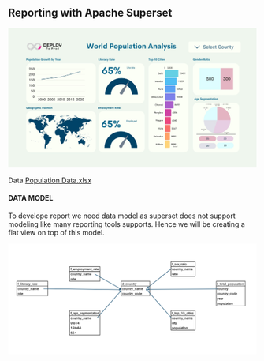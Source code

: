 ## Reporting with Apache Superset

![World Population](./assets/world_population_reporting_template.jpeg)





Data [Population Data.xlsx](./Data/Population%20Data.xlsx)


#### DATA MODEL

To develope report we need data model as superset does not support modeling like many reporting tools supports. Hence we will be creating a flat view on top of this model. 



![Data Model](./assets/data_model.png)



